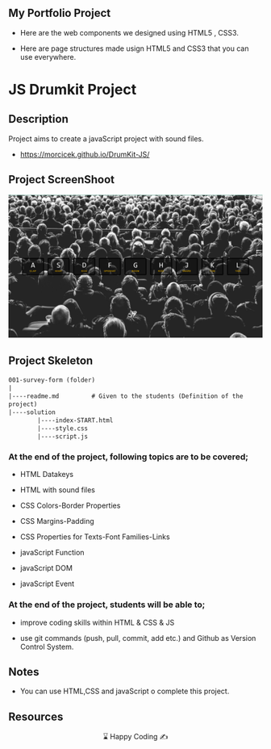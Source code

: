 ## My Portfolio Project

- Here are the web components we designed using HTML5 , CSS3.

- Here are page structures made usign HTML5 and CSS3 that you can use everywhere.

# JS Drumkit Project

## Description

Project aims to create a javaScript project with sound files.

- https://morcicek.github.io/DrumKit-JS/

## Project ScreenShoot

![](./ScreenShot.png)

## Project Skeleton

```
001-survey-form (folder)
|
|----readme.md         # Given to the students (Definition of the project)
|----solution
        |----index-START.html
        |----style.css
        |----script.js
```

### At the end of the project, following topics are to be covered;

- HTML Datakeys

- HTML with sound files

- CSS Colors-Border Properties

- CSS Margins-Padding

- CSS Properties for Texts-Font Families-Links

- javaScript Function

- javaScript DOM

- javaScript Event

### At the end of the project, students will be able to;

- improve coding skills within HTML & CSS & JS

- use git commands (push, pull, commit, add etc.) and Github as Version Control System.

## Notes

- You can use HTML,CSS and javaScript o complete this project.

## Resources

<center> &#8987; Happy Coding  &#9997; </center>

